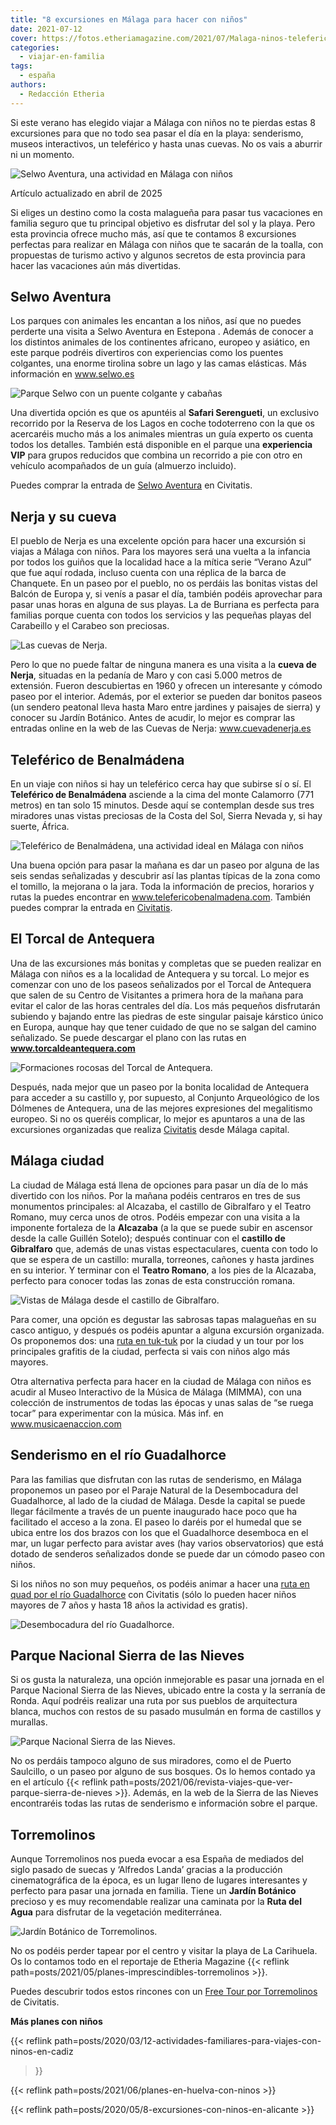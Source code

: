 ```yaml
---
title: "8 excursiones en Málaga para hacer con niños"
date: 2021-07-12
cover: https://fotos.etheriamagazine.com/2021/07/Malaga-ninos-teleferico.jpg
categories: 
  - viajar-en-familia
tags: 
  - españa
authors: 
  - Redacción Etheria
---
```


Si este verano has elegido viajar a Málaga con niños no te pierdas estas 8 excursiones 
para que no todo sea pasar el día en la playa: senderismo, museos interactivos, un 
teleférico y hasta unas cuevas. No os vais a aburrir ni un momento. 

![Selwo Aventura, una actividad en Málaga con niños](https://fotos.etheriamagazine.com/2021/07/Malaga-ninos-selwo.jpg "Selwo Aventura. © Parques Reunidos")

Artículo actualizado en abril de 2025 

Si eliges un destino como la costa malagueña para pasar tus vacaciones en familia seguro 
que tu principal objetivo es disfrutar del sol y la playa. Pero esta provincia ofrece 
mucho más, así que te contamos 8 excursiones perfectas para realizar en Málaga con niños 
que te sacarán de la toalla, con propuestas de turismo activo y algunos secretos de esta 
provincia para hacer las vacaciones aún más divertidas. 

## Selwo Aventura

Los parques con animales les encantan a los niños, así que no puedes perderte una visita 
a Selwo Aventura en Estepona . Además de conocer a los distintos animales de los 
continentes africano, europeo y asiático, en este parque podréis divertiros con 
experiencias como los puentes colgantes, una enorme tirolina sobre un lago y las camas 
elásticas. Más información en www.selwo.es 

![Parque Selwo con un puente colgante y cabañas](https://fotos.etheriamagazine.com/2021/07/Malaga-ninos-selwo-puente.jpg "Puente colgante en Selwo. © Parques Reunidos")

Una divertida opción es que os apuntéis al **Safari Serengueti**, un exclusivo recorrido 
por la Reserva de los Lagos en coche todoterreno con la que os acercaréis mucho más a 
los animales mientras un guía experto os cuenta todos los detalles. También está 
disponible en el parque una **experiencia VIP** para grupos reducidos que combina un 
recorrido a pie con otro en vehículo acompañados de un guía (almuerzo incluido). 

Puedes comprar la entrada de [Selwo 
Aventura](https://www.civitatis.com/es/estepona/entrada-selwo-aventura/?aid=10211) en 
Civitatis. 

## Nerja y su cueva

El pueblo de Nerja es una excelente opción para hacer una excursión si viajas a Málaga 
con niños. Para los mayores será una vuelta a la infancia por todos los guiños que la 
localidad hace a la mítica serie “Verano Azul” que fue aquí rodada, incluso cuenta con 
una réplica de la barca de Chanquete. En un paseo por el pueblo, no os perdáis las 
bonitas vistas del Balcón de Europa y, si venís a pasar el día, también podéis 
aprovechar para pasar unas horas en alguna de sus playas. La de Burriana es perfecta 
para familias porque cuenta con todos los servicios y las pequeñas playas del Carabeillo 
y el Carabeo son preciosas. 

![Las cuevas de Nerja.](https://fotos.etheriamagazine.com/2021/07/malaga-ninos-nerja.jpg "Las cuevas de Nerja.")

Pero lo que no puede faltar de ninguna manera es una visita a la **cueva de Nerja**, 
situadas en la pedanía de Maro y con casi 5.000 metros de extensión. Fueron descubiertas 
en 1960 y ofrecen un interesante y cómodo paseo por el interior. Además, por el exterior 
se pueden dar bonitos paseos (un sendero peatonal lleva hasta Maro entre jardines y 
paisajes de sierra) y conocer su Jardín Botánico. Antes de acudir, lo mejor es comprar 
las entradas online en la web de las Cuevas de Nerja: www.cuevadenerja.es 

## Teleférico de Benalmádena

En un viaje con niños si hay un teleférico cerca hay que subirse sí o sí. El 
**Teleférico de Benalmádena** asciende a la cima del monte Calamorro (771 metros) en tan 
solo 15 minutos. Desde aquí se contemplan desde sus tres miradores unas vistas preciosas 
de la Costa del Sol, Sierra Nevada y, si hay suerte, África. 

![Teleférico de Benalmádena, una actividad ideal en Málaga con niños](https://fotos.etheriamagazine.com/2021/07/Malaga-ninos-teleferico.jpg "Teleférico de Benalmádena. © Parques Reunidos.")

Una buena opción para pasar la mañana es dar un paseo por alguna de las seis sendas 
señalizadas y descubrir así las plantas típicas de la zona como el tomillo, la mejorana 
o la jara. Toda la información de precios, horarios y rutas la puedes encontrar en 
www.telefericobenalmadena.com. También puedes comprar la entrada en 
[Civitatis](https://www.civitatis.com/es/benalmadena/entrada-teleferico-benalmadena/?aid=10211). 

## El Torcal de Antequera

Una de las excursiones más bonitas y completas que se pueden realizar en Málaga con 
niños es a la localidad de Antequera y su torcal. Lo mejor es comenzar con uno de los 
paseos señalizados por el Torcal de Antequera que salen de su Centro de Visitantes a 
primera hora de la mañana para evitar el calor de las horas centrales del día. Los más 
pequeños disfrutarán subiendo y bajando entre las piedras de este singular paisaje 
kárstico único en Europa, aunque hay que tener cuidado de que no se salgan del camino 
señalizado. Se puede descargar el plano con las rutas en **www.torcaldeantequera.com** 

![Formaciones rocosas del Torcal de Antequera.](https://fotos.etheriamagazine.com/2021/07/malaga-ninos-torcal-antequera.jpg "Formaciones rocosas del Torcal de Antequera.")

Después, nada mejor que un paseo por la bonita localidad de Antequera para acceder a su 
castillo y, por supuesto, al Conjunto Arqueológico de los Dólmenes de Antequera, una de 
las mejores expresiones del megalitismo europeo. Si no os queréis complicar, lo mejor es 
apuntaros a una de las excursiones organizadas que realiza 
[Civitatis](https://www.civitatis.com/es/malaga/excursion-antequera-torcal/?aid=10211) 
desde Málaga capital. 

## Málaga ciudad

La ciudad de Málaga está llena de opciones para pasar un día de lo más divertido con los 
niños. Por la mañana podéis centraros en tres de sus monumentos principales: al 
Alcazaba, el castillo de Gibralfaro y el Teatro Romano, muy cerca unos de otros. Podéis 
empezar con una visita a la imponente fortaleza de la **Alcazaba** (a la que se puede 
subir en ascensor desde la calle Guillén Sotelo); después continuar con el **castillo de 
Gibralfaro** que, además de unas vistas espectaculares, cuenta con todo lo que se espera 
de un castillo: muralla, torreones, cañones y hasta jardines en su interior. Y terminar 
con el **Teatro Romano**, a los pies de la Alcazaba, perfecto para conocer todas las 
zonas de esta construcción romana. 

![Vistas de Málaga desde el castillo de Gibralfaro.](https://fotos.etheriamagazine.com/2021/07/malaga-ninos-castillo-gibralfaro.jpg "Vistas de Málaga desde el castillo de Gibralfaro.")

Para comer, una opción es degustar las sabrosas tapas malagueñas en su casco antiguo, y 
después os podéis apuntar a alguna excursión organizada. Os proponemos dos: una [ruta en 
tuk-tuk](https://www.civitatis.com/es/malaga/tour-tuk-tuk-malaga/?aid=10211) por la 
ciudad y un tour por los principales grafitis de la ciudad, perfecta si vais con niños 
algo más mayores. 

Otra alternativa perfecta para hacer en la ciudad de Málaga con niños es acudir al Museo 
Interactivo de la Música de Málaga (MIMMA), con una colección de instrumentos de todas 
las épocas y unas salas de “se ruega tocar” para experimentar con la música. Más inf. en 
www.musicaenaccion.com 

## Senderismo en el río Guadalhorce

Para las familias que disfrutan con las rutas de senderismo, en Málaga proponemos un 
paseo por el Paraje Natural de la Desembocadura del Guadalhorce, al lado de la ciudad de 
Málaga. Desde la capital se puede llegar fácilmente a través de un puente inaugurado 
hace poco que ha facilitado el acceso a la zona. El paseo lo daréis por el humedal que 
se ubica entre los dos brazos con los que el Guadalhorce desemboca en el mar, un lugar 
perfecto para avistar aves (hay varios observatorios) que está dotado de senderos 
señalizados donde se puede dar un cómodo paseo con niños. 

Si los niños no son muy pequeños, os podéis animar a hacer una [ruta en quad por el río 
Guadalhorce](https://www.civitatis.com/es/malaga/tour-quad-rio-guadalhorce/?aid=10211) 
con Civitatis (sólo lo pueden hacer niños mayores de 7 años y hasta 18 años la actividad 
es gratis). 

![Desembocadura del río Guadalhorce.](https://fotos.etheriamagazine.com/2021/07/Malaga-ninos-desembocadura-Guadlhhoce.jpg "Desembocadura del río Guadalhorce. © Quino Al.")

## Parque Nacional Sierra de las Nieves

Si os gusta la naturaleza, una opción inmejorable es pasar una jornada en el Parque 
Nacional Sierra de las Nieves, ubicado entre la costa y la serranía de Ronda. Aquí 
podréis realizar una ruta por sus pueblos de arquitectura blanca, muchos con restos de 
su pasado musulmán en forma de castillos y murallas. 

![Parque Nacional Sierra de las Nieves.](https://fotos.etheriamagazine.com/2021/07/Sierra-nieves-malaga-e1550839729469.jpg "Parque Nacional Sierra de las Nieves.")

No os perdáis tampoco alguno de sus miradores, como el de Puerto Saulcillo, o un paseo 
por alguno de sus bosques. Os lo hemos contado ya en el artículo {{< reflink 
path=posts/2021/06/revista-viajes-que-ver-parque-sierra-de-nieves >}}. Además, en la web 
de la Sierra de las Nieves encontraréis todas las rutas de senderismo e información 
sobre el parque. 

## Torremolinos

Aunque Torremolinos nos pueda evocar a esa España de mediados del siglo pasado de suecas 
y ‘Alfredos Landa’ gracias a la producción cinematográfica de la época, es un lugar 
lleno de lugares interesantes y perfecto para pasar una jornada en familia. Tiene un 
**Jardín Botánico** precioso y es muy recomendable realizar una caminata por la **Ruta 
del Agua** para disfrutar de la vegetación mediterránea. 

![Jardín Botánico de Torremolinos.](https://fotos.etheriamagazine.com/2021/07/jardin-botanico-torremolinos.jpg "Jardín Botánico de Torremolinos. © Etheria Magazine")

No os podéis perder tapear por el centro y visitar la playa de La Carihuela. Os lo 
contamos todo en el reportaje de Etheria Magazine {{< reflink 
path=posts/2021/05/planes-imprescindibles-torremolinos >}}. 

Puedes descubrir todos estos rincones con un [Free Tour por 
Torremolinos](https://www.civitatis.com/es/torremolinos/visita-guiada-torremolinos/?aid=10211) 
de Civitatis. 

**Más planes con niños** 

{{< reflink path=posts/2020/03/12-actividades-familiares-para-viajes-con-ninos-en-cadiz 
>}} 

{{< reflink path=posts/2021/06/planes-en-huelva-con-ninos >}} 

{{< reflink path=posts/2020/05/8-excursiones-con-ninos-en-alicante >}}
